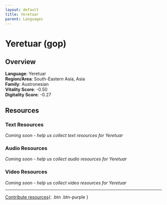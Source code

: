```yaml
---
layout: default
title: Yeretuar
parent: Languages
---
```


# Yeretuar (gop)

## Overview

**Language**: Yeretuar  
**Region/Area**: South-Eastern Asia, Asia  
**Family**: Austronesian  
**Vitality Score**: -0.50  
**Digitality Score**: -0.27  

## Resources

### Text Resources
*Coming soon - help us collect text resources for Yeretuar*

### Audio Resources
*Coming soon - help us collect audio resources for Yeretuar*

### Video Resources
*Coming soon - help us collect video resources for Yeretuar*

---

[Contribute resources](https://fairtrain.github.io/){: .btn .btn-purple }
